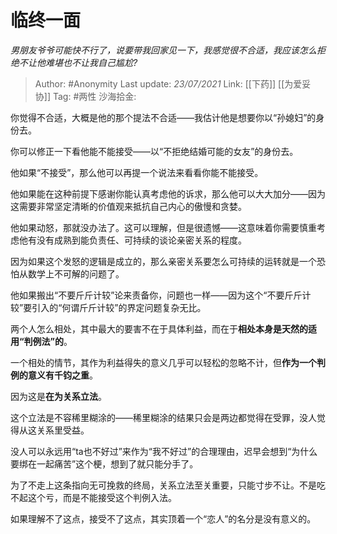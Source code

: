 # 临终一面
*男朋友爷爷可能快不行了，说要带我回家见一下，我感觉很不合适，我应该怎么拒绝不让他难堪也不让我自己尴尬?*

> Author: #Anonymity
> Last update: *23/07/2021*
> Link: [[下药]] [[为爱妥协]]
> Tag: #两性
> 沙海拾金:

你觉得不合适，大概是他的那个提法不合适——我估计他是想要你以“孙媳妇”的身份去。

你可以修正一下看他能不能接受——以“不拒绝结婚可能的女友”的身份去。

他如果“不接受”，那么他可以再提一个说法来看看你能不能接受。

他如果能在这种前提下感谢你能认真考虑他的诉求，那么他可以大大加分——因为这需要非常坚定清晰的价值观来抵抗自己内心的傲慢和贪婪。

他如果动怒，那就没办法了。这可以理解，但是很遗憾——这意味着你需要慎重考虑他有没有成熟到能负责任、可持续的谈论亲密关系的程度。

因为如果这个发怒的逻辑是成立的，那么亲密关系要怎么可持续的运转就是一个恐怕从数学上不可解的问题了。

他如果搬出“不要斤斤计较”论来责备你，问题也一样——因为这个“不要斤斤计较”要引入的“何谓斤斤计较”的界定问题复杂无比。

两个人怎么相处，其中最大的要害不在于具体利益，而在于**相处本身是天然的适用“判例法”的**。

一个相处的情节，其作为利益得失的意义几乎可以轻松的忽略不计，但**作为一个判例的意义有千钧之重**。

因为这是**在为关系立法**。

这个立法是不容稀里糊涂的——稀里糊涂的结果只会是两边都觉得在受罪，没人觉得从这关系里受益。

没人可以永远用“ta也不好过”来作为“我不好过”的合理理由，迟早会想到“为什么要绑在一起痛苦”这个梗，想到了就只能分手了。

为了不走上这条指向无可挽救的终局，关系立法至关重要，只能寸步不让。不是吃不起这个亏，而是不能接受这个判例入法。

如果理解不了这点，接受不了这点，其实顶着一个“恋人”的名分是没有意义的。
